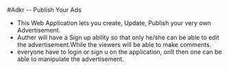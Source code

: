 #Adkr -- Publish Your Ads
- This Web Application lets you create, Update, Publish your very own Advertisement.
- Auther will have a Sign up ability so that only he/she can be able to edit the advertisement.While the viewers will be able to make comments.
- everyone have to login or sign u on the application, onlt then one can be able to manipulate the advertisement.
